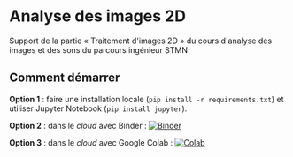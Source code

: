 # Analyse des images 2D

Support de la partie « Traitement d'images 2D » du cours d'analyse des images et des sons du parcours ingénieur STMN

## Comment démarrer

**Option 1** : faire une installation locale (`pip install -r requirements.txt`) et utiliser Jupyter Notebook (`pip install jupyter`).

**Option 2** : dans le *cloud* avec Binder :
[![Binder](https://mybinder.org/badge_logo.svg)](https://mybinder.org/v2/gh/nshaud/stmn-analyse-images-2D/HEAD)

**Option 3** : dans le *cloud* avec Google Colab :
[![Colab](https://colab.research.google.com/assets/colab-badge.svg)](https://colab.research.google.com/github/nshaud/stmn-analyse-images-2D/blob/master/)

